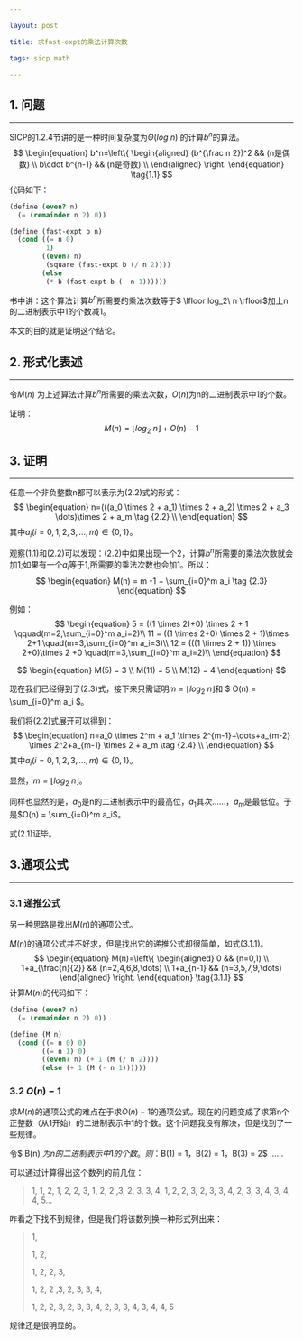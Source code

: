 ```yaml
---

layout: post

title: 求fast-expt的乘法计算次数

tags: sicp math

---
```


## 1. 问题

___

SICP的1.2.4节讲的是一种时间复杂度为$\Theta(log\ n)$ 的计算$b^n$的算法。
$$
\begin{equation}
b^n=\left\{
\begin{aligned}
(b^{\frac n 2})^2 && (n是偶数) \\
b\cdot b^{n-1} && (n是奇数) \\
\end{aligned}
\right.
\end{equation}
\tag{1.1}
$$
代码如下：

```scheme
(define (even? n)
  (= (remainder n 2) 0))
```

```scheme
(define (fast-expt b n)
  (cond ((= n 0) 
         1)
        ((even? n) 
         (square (fast-expt b (/ n 2))))
        (else 
         (* b (fast-expt b (- n 1))))))
```

书中讲：这个算法计算$b^n$所需要的乘法次数等于$ \lfloor log_2\ n  \rfloor$加上n的二进制表示中1的个数减1。

本文的目的就是证明这个结论。

## 2. 形式化表述

___

令$M(n)$ 为上述算法计算$b^n$所需要的乘法次数，$O(n)$为n的二进制表示中1的个数。

证明：
$$
\begin{equation}
M(n) = \lfloor log_2\ n  \rfloor + O(n)-1 \tag{2.1}
\end{equation}
$$


## 3. 证明

___

任意一个非负整数n都可以表示为$(2.2)$式的形式：
$$
\begin{equation}
n=(((a_0 \times 2 + a_1) \times 2 + a_2) \times 2 + a_3 \dots)\times 2 + a_m \tag {2.2} \\
\end{equation}
$$
其中$a_i(i=0,1,2,3,\dots,m) \in \{0,1\}$。

观察$(1.1)$和$(2.2)$可以发现：$(2.2)$中如果出现一个2，计算$b^n$所需要的乘法次数就会加1;如果有一个$a_i$等于1,所需要的乘法次数也会加1。所以：
$$
\begin{equation}
M(n) = m -1 + \sum_{i=0}^m a_i \tag {2.3}
\end{equation}
$$


例如：
$$
\begin{equation}
5 = ((1 \times 2)+0) \times 2 + 1 \qquad(m=2,\sum_{i=0}^m a_i=2)\\
11 = ((1 \times 2+0) \times 2 + 1)\times 2+1 \quad(m=3,\sum_{i=0}^m a_i=3)\\
12 = (((1 \times 2 + 1)) \times 2+0)\times 2 +0 \quad(m=3,\sum_{i=0}^m a_i=2)\\
\end{equation}
$$

$$
\begin{equation}
M(5) = 3 \\
M(11) = 5 \\
M(12) = 4
\end{equation}
$$

现在我们已经得到了$(2.3)$式，接下来只需证明$m=\lfloor log_2\ n  \rfloor$和  $ O(n) = \sum_{i=0}^m a_i  $。

我们将$(2.2)$式展开可以得到：
$$
\begin{equation}
n=a_0 \times 2^m + a_1 \times 2^{m-1}+\dots+a_{m-2} \times 2^2+a_{m-1} \times 2 + a_m \tag {2.4} \\
\end{equation}
$$
其中$a_i(i=0,1,2,3,\dots,m) \in \{0,1\}$。

显然，$m=\lfloor log_2\ n  \rfloor$。

同样也显然的是，$a_0$是n的二进制表示中的最高位，$a_1$其次......，$a_m$是最低位。于是$O(n) = \sum_{i=0}^m a_i$。

式$(2.1)$证毕。

## 3.通项公式

___

### 3.1 递推公式

另一种思路是找出$M(n)$的通项公式。

$M(n)$的通项公式并不好求，但是找出它的递推公式却很简单，如式$(3.1.1)$。
$$
\begin{equation}
M(n)=\left\{
\begin{aligned}
0 && (n=0,1) \\
1+a_{\frac{n}{2}} && (n=2,4,6,8,\dots) \\
1+a_{n-1} && (n=3,5,7,9,\dots) 
\end{aligned}
\right.
\end{equation}
\tag{3.1.1}
$$
计算$M(n)$的代码如下：

```scheme
(define (even? n)
  (= (remainder n 2) 0))

(define (M n)
  (cond ((= n 0) 0)
        ((= n 1) 0)
        ((even? n) (+ 1 (M (/ n 2))))
        (else (+ 1 (M (- n 1))))))
```

### 3.2 $O(n)-1$

求$M(n)$的通项公式的难点在于求$O(n)-1$的通项公式。现在的问题变成了求第n个正整数（从1开始）的二进制表示中1的个数。这个问题我没有解决，但是找到了一些规律。

令$ B(n) $为n的二进制表示中1的个数。则：$B(1) = 1$，$B(2) = 1$，$B(3) = 2$ ......

可以通过计算得出这个数列的前几位：

> 1, 1, 2, 1, 2, 2, 3, 1, 2, 2 ,3, 2, 3, 3, 4, 1, 2, 2, 3, 2, 3, 3, 4, 2, 3, 3, 4, 3, 4, 4, 5...

咋看之下找不到规律，但是我们将该数列换一种形式列出来：

> 1, 
>
> 1, 2, 
>
> 1, 2, 2, 3, 
>
> 1, 2, 2 ,3, 2, 3, 3, 4, 
>
> 1, 2, 2, 3, 2, 3, 3, 4, 2, 3, 3, 4, 3, 4, 4, 5

规律还是很明显的。